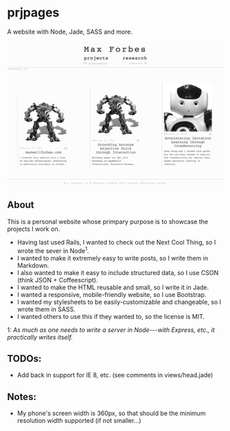 # prjpages

A website with Node, Jade, SASS and more.

![A screenshot of what the website looks like as of April 21, 2014](screenshot.png)

## About
This is a personal website whose primpary purpose is to showcase the projects I work on.

* Having last used Rails, I wanted to check out the Next Cool Thing, so I wrote the sever in Node<sup>1</sup>.
* I wanted to make it extremely easy to write posts, so I write them in Markdown.
* I also wanted to make it easy to include structured data, so I use CSON (think JSON + Coffeescript).
* I wanted to make the HTML reusable and small, so I write it in Jade.
* I wanted a responsive, mobile-friendly website, so I use Bootstrap.
* I wanted my stylesheets to be easily-customizable and changeable, so I wrote them in SASS.
* I wanted others to use this if they wanted to, so the license is MIT.

1: _As much as one needs to write a server in Node---with Express, etc., it practically writes itself._

## TODOs:
* Add back in support for IE 8, etc. (see comments in views/head.jade)

## Notes:
* My phone's screen width is 360px, so that should be the minimum resolution width supported (if not smaller...)

